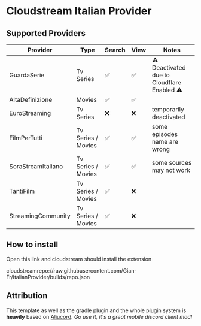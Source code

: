 # Cloudstream Italian Provider

## Supported Providers
| Provider           | Type      | Search | View | Notes |
|--------------------|-----------|--------|----|-------|
| GuardaSerie        | Tv Series | ✅      | ✅ | ⚠️ Deactivated due to Cloudflare Enabled ⚠️
| AltaDefinizione    | Movies    | ✅      | ✅ |
| EuroStreaming      | Tv Series | ❌      | ❌ | temporarily deactivated
| FilmPerTutti       | Tv Series / Movies | ✅      | ✅ | some episodes name are wrong
| SoraStreamItaliano | Tv Series / Movies | ✅      | ✅ | some sources may not work
| TantiFilm          | Tv Series / Movies | ✅      | ❌ |
| StreamingCommunity | Tv Series / Movies | ✅      |  ❌ |

## How to install
Open this link and cloudstream should install the extension

cloudstreamrepo://raw.githubusercontent.com/Gian-Fr/ItalianProvider/builds/repo.json


## Attribution

This template as well as the gradle plugin and the whole plugin system is **heavily** based on [Aliucord](https://github.com/Aliucord).
*Go use it, it's a great mobile discord client mod!*
